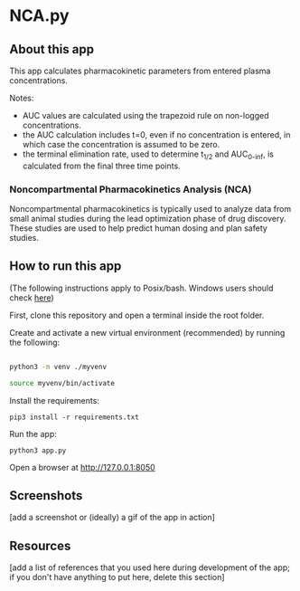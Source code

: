 # NCA.py

## About this app

This app calculates pharmacokinetic parameters from entered plasma
concentrations.

Notes:
* AUC values are calculated using the trapezoid rule on non-logged
concentrations.
* the AUC calculation includes t=0, even if no concentration is entered, in which
case the concentration is assumed to be zero.
* the terminal elimination rate, used to determine t<sub>1/2</sub> and
AUC<sub>0-inf</sub>, is calculated from the final three time points.    

### Noncompartmental Pharmacokinetics Analysis (NCA)

Noncompartmental pharmacokinetics is typically used to analyze data from
small animal studies during the lead optimization phase of drug discovery.
These studies are used to help predict human dosing and plan safety studies.

## How to run this app

(The following instructions apply to Posix/bash. Windows users should check
[here](https://docs.python.org/3/library/venv.html))

First, clone this repository and open a terminal inside the root folder.

Create and activate a new virtual environment (recommended) by running
the following:

```bash

python3 -m venv ./myvenv

source myvenv/bin/activate

```

Install the requirements:

```
pip3 install -r requirements.txt
```
Run the app:

```
python3 app.py
```
Open a browser at http://127.0.0.1:8050

## Screenshots

[add a screenshot or (ideally) a gif of the app in action]

## Resources

[add a list of references that you used here during development of the
app; if you don't have anything to put here, delete this section]